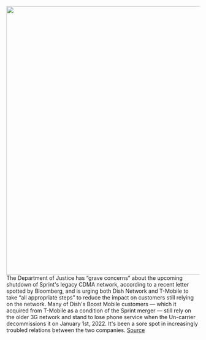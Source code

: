 <img src='https://cdn.vox-cdn.com/thumbor/osHQgbehiIJ-VPknsag0wfWluog=/0x0:2040x1360/1200x800/filters:focal(857x517:1183x843)/cdn.vox-cdn.com/uploads/chorus_image/image/69705624/acastro_191108_1777_t-mobile_0001.0.0.jpg' width='700px' /><br/>
The Department of Justice has “grave concerns” about the upcoming shutdown of Sprint's legacy CDMA network, according to a recent letter spotted by Bloomberg, and is urging both Dish Network and T-Mobile to take “all appropriate steps” to reduce the impact on customers still relying on the network. Many of Dish's Boost Mobile customers — which it acquired from T-Mobile as a condition of the Sprint merger — still rely on the older 3G network and stand to lose phone service when the Un-carrier decommissions it on January 1st, 2022. It's been a sore spot in increasingly troubled relations between the two companies.
<a href='https://www.theverge.com/2021/8/10/22618472/doj-letter-dish-t-mobile-3g-cdma-network-shutdown'> Source <a/>